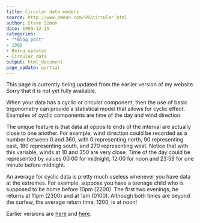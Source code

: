 ```yaml
---
title: Circular data models
source: http://www.pmean.com/99/circular.html
author: Steve Simon
date: 1999-12-15
categories:
- "*Blog post"
- 1999
- Being updated
- Circular data
output: html_document
page_update: partial
---
```


This page is currently being updated from the earlier version of my website. Sorry that it is not yet fully available.

When your data has a cyclic or circular component, then the use of basic trigonometry can provide a statistical model that allows for cyclic effect. Examples of cyclic components are time of the day and wind direction.

<!---More--->

The unique feature is that data at opposite ends of the interval are actually close to one another. For example, wind direction could be recorded as a number between 0 and 360, with 0 representing north, 90 representing east, 180 representing south, and 270 representing west. Notice that with this variable, winds at 10 and 350 are very close. Time of the day could be represented by values 00:00 for midnight, 12:00 for noon and 23:59 for one minute before midnight.

An average for cyclic data is pretty much useless whenever you have data at the extremes. For example, suppose you have a teenage child who is supposed to be home before 10pm (2200). The first two evenings, he returns at 11pm (2300) and at 1am (0100). Although both times are beyond the curfew, the average return time, 1200, is at noon!

Earlier versions are [here][sim1] and [here][sim2].
 
[sim1]: http://www.pmean.com/99/circular.html
[sim2]: http://new.pmean.com/what-is-circular-data/
 

